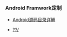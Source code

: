### Android Framwork定制


- [Android源码目录详解](https://github.com/LeoWorkForAndroid/AndroidBook/blob/master/%E4%B8%89/Android%E6%BA%90%E7%A0%81%E7%9B%AE%E5%BD%95%E8%AF%A6%E8%A7%A3.md)

- [??/]()
